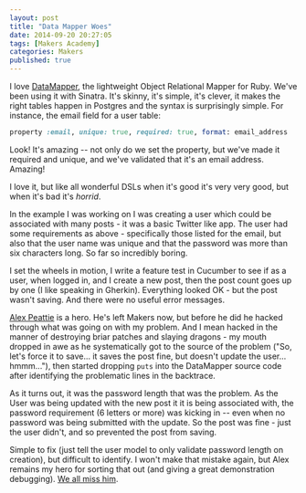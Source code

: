 ```yaml
---
layout: post
title: "Data Mapper Woes"
date: 2014-09-20 20:27:05
tags: [Makers Academy]
categories: Makers
published: true
---
```


I love [DataMapper](http://datamapper.org/), the lightweight Object Relational
Mapper for Ruby. We've been using it with Sinatra. It's skinny, it's simple,
it's clever, it makes the right tables happen in Postgres and the syntax is
surprisingly simple. For instance, the email field for a user table:

```ruby
property :email, unique: true, required: true, format: email_address
```

Look! It's amazing -- not only do we set the property, but we've made it
required and unique, and we've validated that it's an email address. Amazing!

I love it, but like all wonderful DSLs when it's good it's very very good, but
when it's bad it's _horrid_.

In the example I was working on I was creating a user which could be associated
with many posts - it was a basic Twitter like app. The user had some
requirements as above - specifically those listed for the email, but also that
the user name was unique and that the password was more than six characters
long. So far so incredibly boring.

I set the wheels in motion, I write a feature test in Cucumber to see if as
a user, when logged in, and I create a new post, then the post count goes up by
one (I like speaking in Gherkin). Everything looked OK - but the post wasn't
saving. And there were no useful error messages.

[Alex Peattie](http://alexpeattie.com/) is a hero. He's left Makers now, but
before he did he hacked through what was going on with my problem. And I mean
hacked in the manner of destroying briar patches and slaying dragons - my mouth
dropped in awe as he systematically got to the source of the problem ("So, let's
force it to save...  it saves the post fine, but doesn't update the user...
hmmm..."), then started dropping `puts` into the DataMapper source code after
identifying the problematic lines in the backtrace.

As it turns out, it was the password length that was the problem. As the User
was being updated with the new post it it is being associated with, the password
requirement (6 letters or more) was kicking in -- even when no password was
being submitted with the update. So the post was fine - just the user didn't,
and so prevented the post from saving.

Simple to fix (just tell the user model to only validate password length on
creation), but difficult to identify. I won't make that mistake again, but Alex
remains my hero for sorting that out (and giving a great demonstration
debugging). [We all miss him](http://alex-farewell-card.herokuapp.com/).


